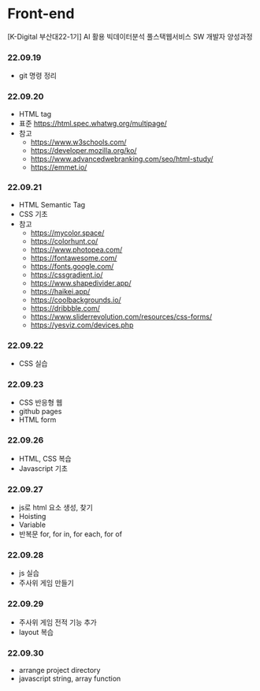 # Front-end
[K-Digital 부산대22-1기] AI 활용 빅데이터분석 풀스택웹서비스 SW 개발자 양성과정

### 22.09.19
+ git 명령 정리

### 22.09.20
+ HTML tag
+ 표준 https://html.spec.whatwg.org/multipage/
+ 참고 
  + https://www.w3schools.com/
  + https://developer.mozilla.org/ko/
  + https://www.advancedwebranking.com/seo/html-study/
  + https://emmet.io/

### 22.09.21
+ HTML Semantic Tag
+ CSS 기초
+ 참고
  + https://mycolor.space/
  + https://colorhunt.co/
  + https://www.photopea.com/
  + https://fontawesome.com/
  + https://fonts.google.com/
  + https://cssgradient.io/
  + https://www.shapedivider.app/
  + https://haikei.app/
  + https://coolbackgrounds.io/
  + https://dribbble.com/
  + https://www.sliderrevolution.com/resources/css-forms/
  + https://yesviz.com/devices.php

### 22.09.22
+ CSS 실습

### 22.09.23
+ CSS 반응형 웹
+ github pages
+ HTML form

### 22.09.26
+ HTML, CSS 복습
+ Javascript 기초 

### 22.09.27
+ js로 html 요소 생성, 찾기
+ Hoisting
+ Variable
+ 반복문 for, for in, for each, for of
       
### 22.09.28
+ js 실습
+ 주사위 게임 만들기

### 22.09.29
+ 주사위 게임 전적 기능 추가
+ layout 복습

### 22.09.30
+ arrange project directory
+ javascript string, array function


<!-- 미리보기 ctrl + shift + v -->
